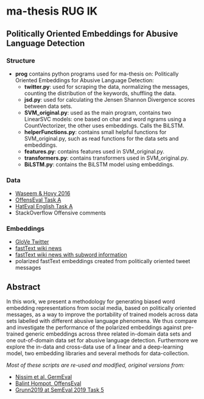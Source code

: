 # ma-thesis RUG IK
## Politically Oriented Embeddings for Abusive Language Detection

### Structure
- **prog** contains python programs used for ma-thesis on: Politically Oriented Embeddings for Abusive Language Detection:
  - **twitter.py**: used for scraping the data, normalizing the messages, counting the distribution of the keywords, shuffling the data.
  - **jsd.py**: used for calculating the Jensen Shannon Divergence scores between data sets.
  - **SVM_original.py**: used as the main program, contains two LinearSVC models: one based on char and word ngrams using a CountVectorizer, the other uses embeddings. Calls the BiLSTM.
  - **helperFunctions.py**: contains small helpful functions for SVM_original.py, such as read functions for the data sets and embeddings.
  - **features.py**: contains features used in SVM_original.py.
  - **transformers.py**: contains transformers used in SVM_original.py.
  - **BiLSTM.py**: contains the BiLSTM model using embeddings.

### Data
- [Waseem & Hovy 2016](https://github.com/ZeerakW/hatespeech)
- [OffensEval Task A](https://competitions.codalab.org/competitions/20011)
- [HatEval English Task A](https://competitions.codalab.org/competitions/19935)
- StackOverflow Offensive comments

### Embeddings
- [GloVe Twitter](https://nlp.stanford.edu/projects/glove/)
- [fastText wiki news](https://fasttext.cc/docs/en/english-vectors.html)
- [fastText wiki news with subword information](https://fasttext.cc/docs/en/english-vectors.html)
- polarized fastText embeddings created from politically oriented tweet messages

## Abstract
In this work, we present a methodology for generating biased word embedding representations from social media, based on politically oriented messages, as a way to improve the portability of trained models across data sets labelled with different abusive language phenomena. We thus compare and investigate the performance of the polarized embeddings against pre-trained generic embeddings across three related in-domain data sets and one out-of-domain data set for abusive language detection. Furthermore we explore the in-data and cross-data use of a linear and a deep-learning model, two embedding libraries and several methods for data-collection.

*Most of these scripts are re-used and modified, original versions from:*

- [Nissim et al, GermEval](https://github.com/malvinanissim/germeval-rug)
- [Balint Hompot, OffensEval](https://github.com/BalintHompot/RUG_Offenseval)
- [Grunn2019 at SemEval 2019 Task 5](https://bitbucket.org/grunn2018/sharedhate_repo/src/master/)
